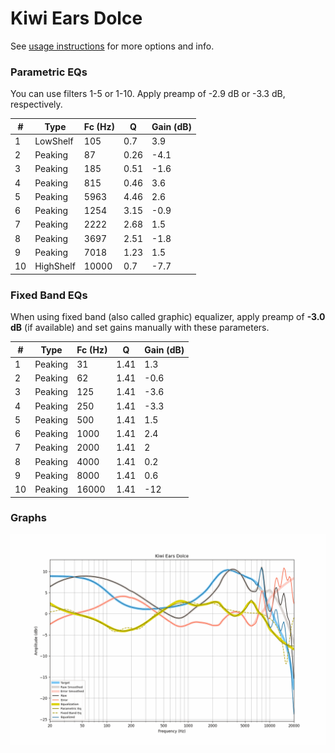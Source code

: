 # Kiwi Ears Dolce
See [usage instructions](https://github.com/jaakkopasanen/AutoEq#usage) for more options and info.

### Parametric EQs
You can use filters 1-5 or 1-10. Apply preamp of -2.9 dB or -3.3 dB, respectively.

|   # | Type      |   Fc (Hz) |    Q |   Gain (dB) |
|-----|-----------|-----------|------|-------------|
|   1 | LowShelf  |       105 | 0.7  |         3.9 |
|   2 | Peaking   |        87 | 0.26 |        -4.1 |
|   3 | Peaking   |       185 | 0.51 |        -1.6 |
|   4 | Peaking   |       815 | 0.46 |         3.6 |
|   5 | Peaking   |      5963 | 4.46 |         2.6 |
|   6 | Peaking   |      1254 | 3.15 |        -0.9 |
|   7 | Peaking   |      2222 | 2.68 |         1.5 |
|   8 | Peaking   |      3697 | 2.51 |        -1.8 |
|   9 | Peaking   |      7018 | 1.23 |         1.5 |
|  10 | HighShelf |     10000 | 0.7  |        -7.7 |

### Fixed Band EQs
When using fixed band (also called graphic) equalizer, apply preamp of **-3.0 dB** (if available) and set gains manually with these parameters.

|   # | Type    |   Fc (Hz) |    Q |   Gain (dB) |
|-----|---------|-----------|------|-------------|
|   1 | Peaking |        31 | 1.41 |         1.3 |
|   2 | Peaking |        62 | 1.41 |        -0.6 |
|   3 | Peaking |       125 | 1.41 |        -3.6 |
|   4 | Peaking |       250 | 1.41 |        -3.3 |
|   5 | Peaking |       500 | 1.41 |         1.5 |
|   6 | Peaking |      1000 | 1.41 |         2.4 |
|   7 | Peaking |      2000 | 1.41 |         2   |
|   8 | Peaking |      4000 | 1.41 |         0.2 |
|   9 | Peaking |      8000 | 1.41 |         0.6 |
|  10 | Peaking |     16000 | 1.41 |       -12   |

### Graphs
![](./Kiwi%20Ears%20Dolce.png)
